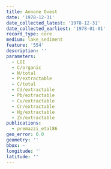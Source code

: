 ```yaml
---
title: Annone Ovest
date: '1978-12-31'
date_collected_latest: '1978-12-31'
date_collected_earliest: '1978-01-01'
record_type: core
medium: lake_sediment
feature: '554'
description: ''
parameters:
  - LOI
  - C/organic
  - N/total
  - P/extractable
  - C/total
  - Cd/extractable
  - Pb/extractable
  - Cu/extractable
  - Cr/extractable
  - Hg/extractable
  - Zn/extractable
publications:
  - premazzi_etal86
geo_error: 0.0
geometry: ''
bbox: ~
longitude: ''
latitude: ''
---
```

